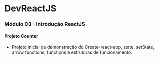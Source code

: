 # DevReactJS

### Módulo 03 - Introdução ReactJS
#### Projeto Counter
- Projeto inicial de demonstração do Create-react-app, state, setState, arrow functions, functions e estruturas de funcionamento.

